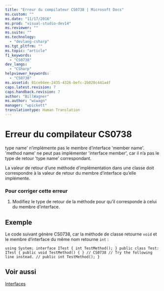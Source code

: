 ```yaml
---
title: "Erreur du compilateur CS0738 | Microsoft Docs"
ms.custom: ""
ms.date: "11/17/2016"
ms.prod: "visual-studio-dev14"
ms.reviewer: ""
ms.suite: ""
ms.technology: 
  - "devlang-csharp"
ms.tgt_pltfrm: ""
ms.topic: "article"
f1_keywords: 
  - "CS0738"
dev_langs: 
  - "CSharp"
helpviewer_keywords: 
  - "CS0738"
ms.assetid: 01ce94ee-2435-4326-befc-2b020c441a4f
caps.latest.revision: 7
caps.handback.revision: 7
author: "BillWagner"
ms.author: "wiwagn"
manager: "wpickett"
translationtype: Human Translation
---
```

# Erreur du compilateur CS0738
type name' n’implémente pas le membre d’interface 'member name'. 'method name' ne peut pas implémenter 'interface member', car il n’a pas le type de retour 'type name' correspondant.  
  
 La valeur de retour d’une méthode d’implémentation dans une classe doit correspondre à la valeur de retour du membre d’interface qu’elle implémente.  
  
### Pour corriger cette erreur  
  
1.  Modifiez le type de retour de la méthode pour qu’il corresponde à celui du membre d’interface.  
  
## Exemple  
 Le code suivant génère CS0738, car la méthode de classe retourne `void` et le membre d’interface du même nom retourne `int` :  
  
```  
using System; interface ITest { int TestMethod(); } public class Test: ITest { public void TestMethod() { } // CS0738 // Try the following line instead. // public int TestMethod(); }  
```  
  
## Voir aussi  
 [Interfaces](../../csharp/programming-guide/interfaces/index.md)